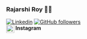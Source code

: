 ### Rajarshi Roy 🍺🍻

[![Linkedin](https://img.shields.io/badge/-LinkedIn-222222?style=flat-square&logo=Linkedin&logoColor=white&link=https://www.linkedin.com/in/engincan-veske-b4a75b145/)](https://www.linkedin.com/in/rajarshi-roy-0ab429133/)
[![GitHub followers](https://img.shields.io/github/followers/Royincog.svg?style=social&label=Follow&maxAge=2592000)](https://github.com/Royincog?tab=followers)
<br>
<b>Instagram</b>
<a href="https://www.instagram.com/the_berserkk/">
  <img align="left" width="22px" src="https://cdn.jsdelivr.net/npm/simple-icons@v3/icons/instagram.svg" />
  </a>


